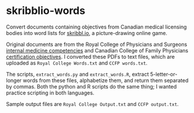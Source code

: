 # skribblio-words
Convert documents containing objectives from Canadian medical licensing bodies into word lists for [skribbl.io](http://skribbl.io), a picture-drawing online game.

Original documents are from the Royal College of Physicians and Surgeons [internal medicine competencies](https://www.royalcollege.ca/rcsite/ibd-search-e?N=10000033+10000034+4294967122&label=Internal%20Medicine) and Canadian College of Family Physicians [certification objectives](https://portal.cfpc.ca/ResourcesDocs/uploadedFiles/Education/Certification_in_Family_Medicine_Examination/Assessment-Objectives-for-Certification-in-FM-full-document.pdf). I converted these PDFs to text files, which are uploaded as `Royal College Words.txt` and `CCFP words.txt`.

The scripts, `extract_words.py` and `extract_words.R`, extract 5-letter-or-longer words from these files, alphabetize them, and return them separated by commas. Both the python and R scripts do the same thing; I wanted practice scripting in both languages.

Sample output files are `Royal College Output.txt` and `CCFP output.txt`.
